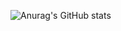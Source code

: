 ![Anurag's GitHub stats](https://github-readme-stats.vercel.app/api?username=andreiAK-42&show_icons=true&theme=radical)
